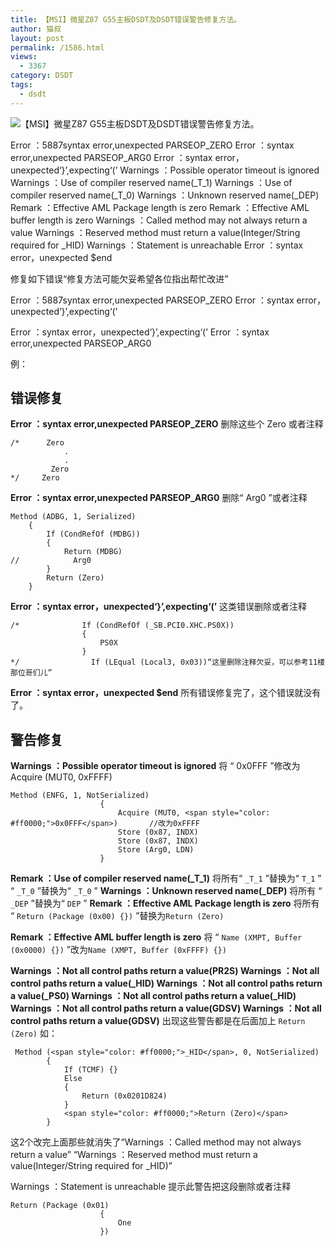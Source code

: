 ```yaml
---
title: 【MSI】微星Z87 G55主板DSDT及DSDT错误警告修复方法。
author: 猫叔
layout: post
permalink: /1586.html
views:
  - 3367
category: DSDT
tags:
  - dsdt
---
```

<img class=" aligncenter" src="http://cache.maoshu.cc//wp-content/uploads/sinapicv2-backup/1586-ww2-large-005V4vEUjw1envee42b2hj30go0dc0ut.jpg" alt="【MSI】微星Z87 G55主板DSDT及DSDT错误警告修复方法。" />

Error  ：5887syntax error,unexpected PARSEOP_ZERO
Error  ：syntax error,unexpected PARSEOP_ARG0
Error  ：syntax error，unexpected‘}’,expecting‘(’
Warnings  ：Possible operator timeout is ignored
Warnings  ：Use of compiler reserved name(_T_1)
Warnings  ：Use of compiler reserved name(_T_0)
Warnings  ：Unknown reserved name(_DEP)
Remark ：Effective AML Package length is zero
Remark ：Effective AML buffer length is zero
Warnings  ：Called method may not always return a value
Warnings  ：Reserved method must return a value(Integer/String required for _HID)
Warnings  ：Statement is unreachable
Error  ：syntax error，unexpected $end

修复如下错误“修复方法可能欠妥希望各位指出帮忙改进”

Error  ：5887syntax error,unexpected PARSEOP_ZERO Error  ：syntax error，unexpected‘}’,expecting‘(’

Error  ：syntax error，unexpected‘}’,expecting‘(’ Error  ：syntax error,unexpected PARSEOP_ARG0

例：

## 错误修复

**Error  ：syntax error,unexpected PARSEOP_ZERO**
删除这些个 Zero 或者注释

```
/*      Zero
            .
            .
         Zero
*/     Zero
```
**Error  ：syntax error,unexpected PARSEOP_ARG0**
删除“  Arg0  ”或者注释

```
Method (ADBG, 1, Serialized)
    {
        If (CondRefOf (MDBG))
        {
            Return (MDBG)
//            Arg0
        }
        Return (Zero)
    }
```
**Error  ：syntax error，unexpected‘}’,expecting‘(’**
这类错误删除或者注释

```
/*              If (CondRefOf (_SB.PCI0.XHC.PS0X))
                {
                    PS0X
                }
*/                If (LEqual (Local3, 0x03))“这里删除注释欠妥，可以参考11楼那位哥们儿”
```
**Error  ：syntax error，unexpected $end**
所有错误修复完了，这个错误就没有了。


## 警告修复

**Warnings  ：Possible operator timeout is ignored**
将 “ 0x0FFF ”修改为 Acquire (MUT0, 0xFFFF)

```
Method (ENFG, 1, NotSerialized)
                    {
                        Acquire (MUT0, <span style="color: #ff0000;">0x0FFF</span>)       //改为0xFFFF
                        Store (0x87, INDX)
                        Store (0x87, INDX)
                        Store (Arg0, LDN)
                    }
```

**Remark ：Use of compiler reserved name(_T_1)**
将所有“ `_T_1`  ”替换为“ `T_1` ”
“ `_T_0` ”替换为“ `_T_0` ”
**Warnings  ：Unknown reserved name(_DEP)**
将所有 “ `_DEP` ”替换为“ `DEP` ”
**Remark ：Effective AML Package length is zero**
将所有 “ `Return (Package (0x00) {})` ”替换为`Return (Zero)`

**Remark ：Effective AML buffer length is zero** 
将 “ `Name (XMPT, Buffer (0x0000) {})` ”改为`Name (XMPT, Buffer (0xFFFF) {})`

**Warnings ：Not all control paths return a value(PR2S)
Warnings  ：Not all control paths return a value(_HID)
Warnings  ：Not all control paths return a value(_PS0)
Warnings  ：Not all control paths return a value(_HID)
Warnings  ：Not all control paths return a value(GDSV)
Warnings  ：Not all control paths return a value(GDSV)**
出现这些警告都是在后面加上 `Return (Zero)`
如：

```
 Method (<span style="color: #ff0000;">_HID</span>, 0, NotSerialized)
        {
            If (TCMF) {}
            Else
            {
                Return (0x0201D824)
            }
            <span style="color: #ff0000;">Return (Zero)</span>
        }
```

这2个改完上面那些就消失了“Warnings  ：Called method may not always return a value”
“Warnings  ：Reserved method must return a value(Integer/String required for _HID)”

Warnings  ：Statement is unreachable
提示此警告把这段删除或者注释

```
Return (Package (0x01)
                    {
                        One
                    })
```


